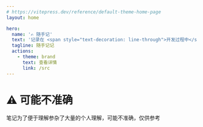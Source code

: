 ```yaml
---
# https://vitepress.dev/reference/default-theme-home-page
layout: home

hero:
  name: '✍️ 随手记'
  text: '记录在 <span style="text-decoration: line-through">开发过程中</span> 遇到的任何东西'
  tagline: 随手记记
  actions:
    - theme: brand
      text: 查看详情
      link: /src
---
```


# ⚠️ 可能不准确

笔记为了便于理解参杂了大量的个人理解，可能不准确，仅供参考
